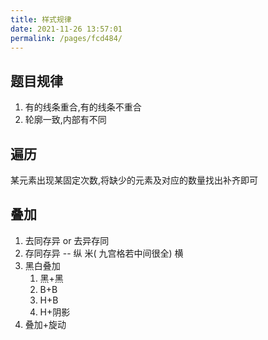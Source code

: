 ```yaml
---
title: 样式规律
date: 2021-11-26 13:57:01
permalink: /pages/fcd484/
---
```

## 题目规律
1. 有的线条重合,有的线条不重合
2. 轮廓一致,内部有不同
## 遍历
某元素出现某固定次数,将缺少的元素及对应的数量找出补齐即可
## 叠加
1. 去同存异 or 去异存同
2. 存同存异 -- 纵 米( 九宫格若中间很全) 横
3. 黑白叠加
	1. 黑+黑
	2. B+B
	3. H+B
	4. H+阴影
4. 叠加+旋动 